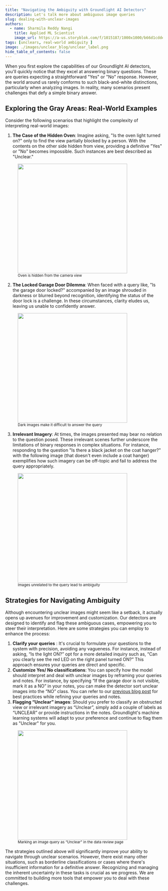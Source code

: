 ```yaml
---
title: "Navigating the Ambiguity with Groundlight AI Detectors"
description: Let's talk more about ambiguous image queries
slug: dealing-with-unclear-images
authors:
  - name: Sharmila Reddy Nangi
    title: Applied ML Scientist
    image_url: https://a-us.storyblok.com/f/1015187/1000x1000/b66d1cddeb/nangis.jpg
tags: [unclears, real-world ambiguity ]
image: ./images/unclear_blog/unclear_label.png
hide_table_of_contents: false
---
```


When you first explore the capabilities of our Groundlight AI detectors, you'll quickly notice that they excel at answering binary questions. These are queries expecting a straightforward "Yes" or "No" response. However, the world around us rarely conforms to such black-and-white distinctions, particularly when analyzing images. In reality, many scenarios present challenges that defy a simple binary answer.

<!-- truncate -->

## Exploring the Gray Areas: Real-World Examples

Consider the following scenarios that highlight the complexity of interpreting real-world images:

1. **The Case of the Hidden Oven**: Imagine asking, "Is the oven light turned on?" only to find the view partially blocked by a person. With the contents on the other side hidden from view, providing a definitive "Yes" or "No" becomes impossible. Such instances are best described as "Unclear."
<figure style={{ textAlign: 'center' }}>
    <img src={require('./images/unclear_blog/hidden_oven.png').default} width="350px"/>
    <figcaption>
    <small>
     Oven is hidden from the camera view
    </small>
    </figcaption>
</figure>

2. **The Locked Garage Door Dilemma**: When faced with a query like, "Is the garage door locked?" accompanied by an image shrouded in darkness or blurred beyond recognition, identifying the status of the door lock is a challenge. In these circumstances, clarity eludes us, leaving us unable to confidently answer.
<figure style={{ textAlign: 'center' }}>
    <img src={require('./images/unclear_blog/dark_door.png').default} width="350px"/>
    <figcaption>
    <small>
     Dark images make it difficult to answer the query
    </small>
    </figcaption>
</figure>

3. **Irrelevant Imagery**: At times, the images presented may bear no relation to the question posed. These irrelevant scenes further underscore the limitations of binary responses in complex situations. For instance, responding to the question "Is there a black jacket on the coat hanger?" with the following image (that doesn't even include a coat hanger) exemplifies how such imagery can be off-topic and fail to address the query appropriately.
<figure style={{ textAlign: 'center' }}>
    <img src={require('./images/unclear_blog/unrelated_img.png').default} width="350px" />
    <figcaption>
    <small>
    Images unrelated to the query lead to ambiguity
    </small>
    </figcaption>
</figure>


## Strategies for Navigating Ambiguity

Although encountering unclear images might seem like a setback, it actually opens up avenues for improvement and customization. Our detectors are designed to identify and flag these ambiguous cases, empowering you to steer their interpretation. Here are some strategies you can employ to enhance the process:

1. **Clarify your queries** : It's crucial to formulate your questions to the system with precision, avoiding any vagueness. For instance, instead of asking, “Is the light ON?” opt for a more detailed inquiry such as, “Can you clearly see the red LED on the right panel turned ON?” This approach ensures your queries are direct and specific.
2. **Customize Yes/ No classifications**: You can specify how the model should interpret and deal with unclear images by reframing your queries and notes. For instance, by specifying “If the garage door is not visible, mark it as a NO” in your notes, you can make the detector sort unclear images into the “NO” class. You can refer to our [previous blog post](https://code.groundlight.ai/python-sdk/blog/best-practices) for best practices while refining your queries and notes.
3. **Flagging “Unclear” images**: Should you prefer to classify an obstructed view or irrelevant imagery as “Unclear”, simply add a couple of labels as “UNCLEAR” or provide instructions in the notes. Groundlight's machine learning systems will adapt to your preference and continue to flag them as "Unclear" for you.
<figure style={{ textAlign: 'center' }}>
    <img src={require('./images/unclear_blog/unclear_label.png').default} width="350px" class="center"/>
    <figcaption>
    <small>
    Marking an image query as “Unclear" in the data review page
    </small>
    </figcaption>
</figure>


The strategies outlined above will significantly improve your ability to navigate through unclear 
scenarios. However, there exist many other situations, such as borderline classifications or cases where there's insufficient information for a definitive answer. Recognizing and managing the inherent uncertainty in these tasks is crucial as we progress. We are committed to building more tools that empower you to deal with these challenges.

